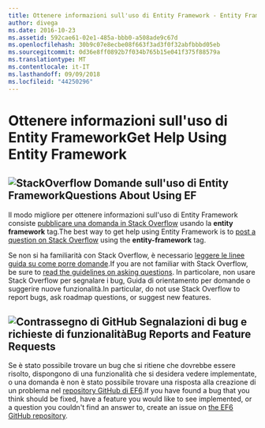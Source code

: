 ```yaml
---
title: Ottenere informazioni sull'uso di Entity Framework - Entity Framework 6
author: divega
ms.date: 2016-10-23
ms.assetid: 592cae61-02e1-485a-bbb0-a508ade9c67d
ms.openlocfilehash: 30b9c07e8ecbe08f663f3ad3f0f32abfbbbd05eb
ms.sourcegitcommit: 0d36e8ff0892b7f034b765b15e041f375f88579a
ms.translationtype: MT
ms.contentlocale: it-IT
ms.lasthandoff: 09/09/2018
ms.locfileid: "44250296"
---
```

# <a name="get-help-using-entity-framework"></a><span data-ttu-id="d4325-102">Ottenere informazioni sull'uso di Entity Framework</span><span class="sxs-lookup"><span data-stu-id="d4325-102">Get Help Using Entity Framework</span></span>
## <a name="stackoverflowef6mediastackoverflowpng-questions-about-using-ef"></a>![StackOverflow](~/ef6/media/stackoverflow.png) <span data-ttu-id="d4325-104">Domande sull'uso di Entity Framework</span><span class="sxs-lookup"><span data-stu-id="d4325-104">Questions About Using EF</span></span>  

<span data-ttu-id="d4325-105">Il modo migliore per ottenere informazioni sull'uso di Entity Framework consiste [pubblicare una domanda in Stack Overflow](http://stackoverflow.com/questions/ask) usando la **entity framework** tag.</span><span class="sxs-lookup"><span data-stu-id="d4325-105">The best way to get help using Entity Framework is to [post a question on Stack Overflow](http://stackoverflow.com/questions/ask) using the **entity-framework** tag.</span></span>  

<span data-ttu-id="d4325-106">Se non si ha familiarità con Stack Overflow, è necessario [leggere le linee guida su come porre domande](http://stackoverflow.com/help/asking).</span><span class="sxs-lookup"><span data-stu-id="d4325-106">If you are not familiar with Stack Overflow, be sure to [read the guidelines on asking questions](http://stackoverflow.com/help/asking).</span></span> <span data-ttu-id="d4325-107">In particolare, non usare Stack Overflow per segnalare i bug, Guida di orientamento per domande o suggerire nuove funzionalità.</span><span class="sxs-lookup"><span data-stu-id="d4325-107">In particular, do not use Stack Overflow to report bugs, ask roadmap questions, or suggest new features.</span></span>  

## <a name="github-markef6mediagithub-mark-32pxpng-bug-reports-and-feature-requests"></a>![Contrassegno di GitHub](~/ef6/media/github-mark-32px.png) <span data-ttu-id="d4325-109">Segnalazioni di bug e richieste di funzionalità</span><span class="sxs-lookup"><span data-stu-id="d4325-109">Bug Reports and Feature Requests</span></span>  

<span data-ttu-id="d4325-110">Se è stato possibile trovare un bug che si ritiene che dovrebbe essere risolto, dispongono di una funzionalità che si desidera vedere implementate, o una domanda è non è stato possibile trovare una risposta alla creazione di un problema nel [repository GitHub di EF6](https://github.com/aspnet/EntityFramework6/issues).</span><span class="sxs-lookup"><span data-stu-id="d4325-110">If you have found a bug that you think should be fixed, have a feature you would like to see implemented, or a question you couldn't find an answer to, create an issue on [the EF6 GitHub repository](https://github.com/aspnet/EntityFramework6/issues).</span></span>
